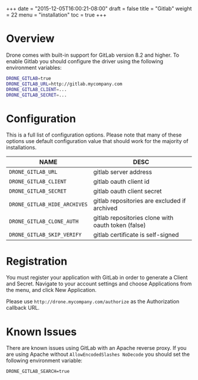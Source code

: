 +++
date = "2015-12-05T16:00:21-08:00"
draft = false
title = "Gitlab"
weight = 22
menu = "installation"
toc = true
+++

# Overview

Drone comes with built-in support for GitLab version 8.2 and higher. To enable Gitlab you should configure the driver using the following environment variables:

```bash
DRONE_GITLAB=true
DRONE_GITLAB_URL=http://gitlab.mycompany.com
DRONE_GITLAB_CLIENT=...
DRONE_GITLAB_SECRET=...
```

# Configuration

This is a full list of configuration options. Please note that many of these options use default configuration value that should work for the majority of installations.

NAME                          | DESC
------------------------------|--------------------------------------------------------
`DRONE_GITLAB_URL`            | gitlab server address
`DRONE_GITLAB_CLIENT`         | gitlab oauth client id
`DRONE_GITLAB_SECRET`         | gitlab oauth client secret
`DRONE_GITLAB_HIDE_ARCHIVES`  | gitlab repositories are excluded if archived
`DRONE_GITLAB_CLONE_AUTH`     | gitlab repositories clone with oauth token (false)
`DRONE_GITLAB_SKIP_VERIFY`    | gitlab certificate is self-signed

# Registration

You must register your application with GitLab in order to generate a Client and Secret. Navigate to your account settings and choose Applications from the menu, and click New Application.

Please use `http://drone.mycompany.com/authorize` as the Authorization callback URL.

# Known Issues

There are known issues using GitLab with an Apache reverse proxy. If you are using Apache without `AllowEncodedSlashes NoDecode` you should set the following environment variable:

```
DRONE_GITLAB_SEARCH=true
```
